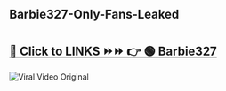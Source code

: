 
 ## Barbie327-Only-Fans-Leaked

# <h2><a href="https://clipsfans.com/Barbie327&ref=git">🔗 Click to LINKS ⏩⏩ 👉 🟢 Barbie327 </a></h2>

<a href="https://clipsfans.com/Barbie327&ref=git" rel="nofollow" data-target="animated-image.originalLink"><img src="https://i.ibb.co.com/xMMVF88/686577567.gif" alt="Viral Video Original" style="max-width: 100%; display: inline-block;" data-target="animated-image.originalImage"></a>
